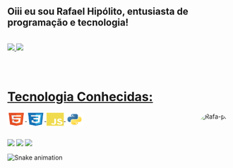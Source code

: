 ## Oiii eu sou Rafael Hipólito, entusiasta de programação e tecnologia!
<div style="display: inline_block"><br>
  <a href="https://github.com/rafaelhipolitoo">
  <img height="130em" src="https://github-readme-stats.vercel.app/api?username=rafaelhipolitoo&show_icons=true&theme=dracula&include_all_commits=true&count_private=true"/>
  <img height="130em" src="https://github-readme-stats.vercel.app/api/top-langs/?username=rafaelhipolitoo&layout=compact&langs_count=7&theme=dracula"/>
 </div>
  
  ##
  
<div style="display: inline_block"><br> 
  <h1>Tecnologia Conhecidas:</h1>
  <img align="center" alt="Rafa-HTML" height="30" width="40" src="https://raw.githubusercontent.com/devicons/devicon/master/icons/html5/html5-original.svg">
  <img align="center" alt="Rafa-CSS" height="30" width="40" src="https://raw.githubusercontent.com/devicons/devicon/master/icons/css3/css3-original.svg">
  <img align="center" alt="Rafa-Js" height="30" width="40" src="https://raw.githubusercontent.com/devicons/devicon/master/icons/javascript/javascript-plain.svg">
  <img align="center" alt="Rafa-Python" height="30" width="40" src="https://raw.githubusercontent.com/devicons/devicon/master/icons/python/python-original.svg">
  <img align="right" alt="Rafa-pic" height="150" style="border-radius:50px;" src="https://desenhos.band.uol.com.br/wp-content/uploads/2017/08/HOMER-CERVEJA.jpg">
</div>
  
  ##
 
<div> 
  <a href="https://instagram.com/rafaelhipolitoo" target="_blank"><img src="https://img.shields.io/badge/-Instagram-%23E4405F?style=for-the-badge&logo=instagram&logoColor=white" target="_blank"></a>
  <a href = "mailto:contato.rafaelhipolito@gmail.com"><img src="https://img.shields.io/badge/-Gmail-%23333?style=for-the-badge&logo=gmail&logoColor=white" target="_blank"></a>
  <a href="https://www.linkedin.com/in/rafaelhipolitoadm" target="_blank"><img src="https://img.shields.io/badge/-LinkedIn-%230077B5?style=for-the-badge&logo=linkedin&logoColor=white" target="_blank"></a> 
 
  ![Snake animation](https://github.com/rafaelhipolitoo/rafaelhipolitoo/blob/output/github-contribution-grid-snake.svg)
 
</div>
